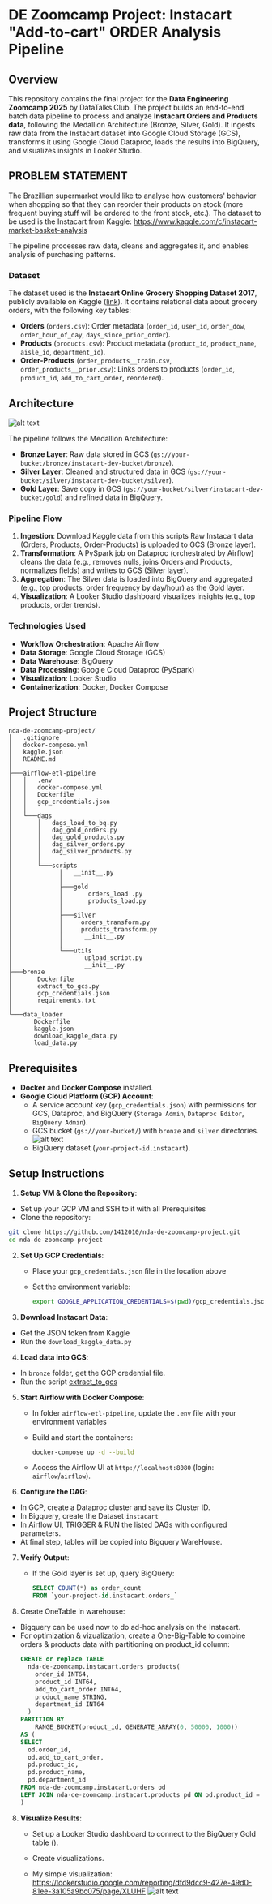 # DE Zoomcamp Project: Instacart "Add-to-cart" ORDER Analysis Pipeline

## Overview

This repository contains the final project for the **Data Engineering Zoomcamp 2025** by DataTalks.Club. The project builds an end-to-end batch data pipeline to process and analyze **Instacart Orders and Products data**, following the Medallion Architecture (Bronze, Silver, Gold). It ingests raw data from the Instacart dataset into Google Cloud Storage (GCS), transforms it using Google Cloud Dataproc, loads the results into BigQuery, and visualizes insights in Looker Studio.

## PROBLEM STATEMENT

The Brazillian supermarket would like to analyse how customers' behavior when shopping so that they can reorder their products on stock (more frequent buying stuff will be ordered to the front stock, etc.).
The dataset to be used is the Instacart from Kaggle: <https://www.kaggle.com/c/instacart-market-basket-analysis>

The pipeline processes raw data, cleans and aggregates it, and enables analysis of purchasing patterns.

### Dataset

The dataset used is the **Instacart Online Grocery Shopping Dataset 2017**, publicly available on Kaggle ([link](https://www.kaggle.com/c/instacart-market-basket-analysis)). It contains relational data about grocery orders, with the following key tables:

- **Orders** (`orders.csv`): Order metadata (`order_id`, `user_id`, `order_dow`, `order_hour_of_day`, `days_since_prior_order`).
- **Products** (`products.csv`): Product metadata (`product_id`, `product_name`, `aisle_id`, `department_id`).
- **Order-Products** (`order_products__train.csv`, `order_products__prior.csv`): Links orders to products (`order_id`, `product_id`, `add_to_cart_order`, `reordered`).

## Architecture

![alt text](images/image-00.png)

The pipeline follows the Medallion Architecture:

- **Bronze Layer**: Raw data stored in GCS (`gs://your-bucket/bronze/instacart-dev-bucket/bronze`).
- **Silver Layer**: Cleaned and structured data in GCS (`gs://your-bucket/silver/instacart-dev-bucket/silver`).
- **Gold Layer**: Save copy in GCS (`gs://your-bucket/silver/instacart-dev-bucket/gold`) and refined data in BigQuery.

### Pipeline Flow

1. **Ingestion**: Download Kaggle data from this scripts Raw Instacart data (Orders, Products, Order-Products) is uploaded to GCS (Bronze layer).
2. **Transformation**: A PySpark job on Dataproc (orchestrated by Airflow) cleans the data (e.g., removes nulls, joins Orders and Products, normalizes fields) and writes to GCS (Silver layer).
3. **Aggregation**: The Silver data is loaded into BigQuery and aggregated (e.g., top products, order frequency by day/hour) as the Gold layer.
4. **Visualization**: A Looker Studio dashboard visualizes insights (e.g., top products, order trends).

### Technologies Used

- **Workflow Orchestration**: Apache Airflow
- **Data Storage**: Google Cloud Storage (GCS)
- **Data Warehouse**: BigQuery
- **Data Processing**: Google Cloud Dataproc (PySpark)
- **Visualization**: Looker Studio
- **Containerization**: Docker, Docker Compose

## Project Structure

```
nda-de-zoomcamp-project/
│   .gitignore
│   docker-compose.yml
│   kaggle.json
│   README.md
│   
├───airflow-etl-pipeline
│   │   .env
│   │   docker-compose.yml
│   │   Dockerfile
│   │   gcp_credentials.json
│   │   
│   └───dags
│       │   dags_load_to_bq.py
│       │   dag_gold_orders.py
│       │   dag_gold_products.py
│       │   dag_silver_orders.py
│       │   dag_silver_products.py
│       │   
│       └───scripts
│             │   __init__.py
│             │   
│             ├───gold
│             │       orders_load .py
│             │       products_load.py
│             │       
│             ├───silver
│             │     orders_transform.py
│             │     products_transform.py
│             │      __init__.py
│             │   
│             └───utils
│                    upload_script.py
│                    __init__.py
├───bronze
│       Dockerfile
│       extract_to_gcs.py
│       gcp_credentials.json
│       requirements.txt
│
└───data_loader
       Dockerfile
       kaggle.json
       download_kaggle_data.py
       load_data.py

```

## Prerequisites

- **Docker** and **Docker Compose** installed.
- **Google Cloud Platform (GCP) Account**:
  - A service account key (`gcp_credentials.json`) with permissions for GCS, Dataproc, and BigQuery (`Storage Admin`, `Dataproc Editor`, `BigQuery Admin`).
  - GCS bucket (`gs://your-bucket/`) with `bronze` and `silver` directories.
  ![alt text](images/image-02.png)
  - BigQuery dataset (`your-project-id.instacart`).

## Setup Instructions

1. **Setup VM & Clone the Repository**:
  - Set up your GCP VM and SSH to it with all Prerequisites
  - Clone the repository:
   ```bash
   git clone https://github.com/1412010/nda-de-zoomcamp-project.git
   cd nda-de-zoomcamp-project
   ```

2. **Set Up GCP Credentials**:

   - Place your `gcp_credentials.json` file in the location above

   - Set the environment variable:

     ```bash
     export GOOGLE_APPLICATION_CREDENTIALS=$(pwd)/gcp_credentials.json
     ```

3. **Download Instacart Data**:

- Get the JSON token from Kaggle
- Run the `download_kaggle_data.py`

4. **Load data into GCS**:

- In `bronze` folder, get the GCP credential file.
- Run the script [extract_to_gcs](bronze\extract_to_gcs.py)

5. **Start Airflow with Docker Compose**:

   - In folder `airflow-etl-pipeline`, update the `.env` file with your environment variables
   - Build and start the containers:

     ```bash
     docker-compose up -d --build
     ```

   - Access the Airflow UI at `http://localhost:8080` (login: `airflow`/`airflow`).

6. **Configure the DAG**:

- In GCP, create a Dataproc cluster and save its Cluster ID.
- In Bigquery, create the Dataset `instacart`
- In Airflow UI, TRIGGER & RUN the listed DAGs with configured parameters.
- At final step, tables will be copied into Bigquery WareHouse.

7. **Verify Output**:

   - If the Gold layer is set up, query BigQuery:

     ```sql
     SELECT COUNT(*) as order_count
     FROM `your-project-id.instacart.orders_`
     ```

8. Create OneTable in warehouse:
- Bigquery can be used now to do ad-hoc analysis on the Instacart.
- For optimization & vizualization, create a One-Big-Table to combine orders & products data with partitioning on product_id column: 
  ```sql
  CREATE or replace TABLE 
    nda-de-zoomcamp.instacart.orders_products(
      order_id INT64, 
      product_id INT64,
      add_to_cart_order INT64,
      product_name STRING, 
      department_id INT64
    )
  PARTITION BY 
      RANGE_BUCKET(product_id, GENERATE_ARRAY(0, 50000, 1000))
  AS (
  SELECT 
    od.order_id, 
    od.add_to_cart_order,
    pd.product_id,
    pd.product_name, 
    pd.department_id
  FROM nda-de-zoomcamp.instacart.orders od
  LEFT JOIN nda-de-zoomcamp.instacart.products pd ON od.product_id = pd.product_id
  )
  ```

8. **Visualize Results**:

   - Set up a Looker Studio dashboard to connect to the BigQuery Gold table ().
   - Create visualizations.

   - My simple visualization: <https://lookerstudio.google.com/reporting/dfd9dcc9-427e-49d0-81ee-3a105a9bc075/page/XLUHF>
   ![alt text](images/image-01.png)
